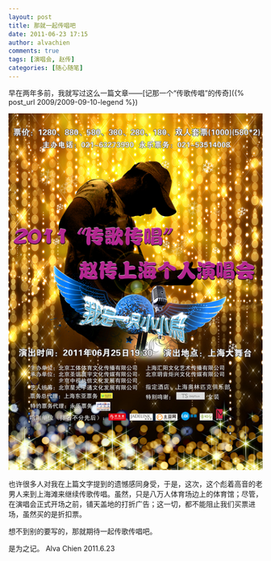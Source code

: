 ```yaml
---
layout: post
title: 那就一起传唱吧
date: 2011-06-23 17:15
author: alvachien
comments: true
tags: [演唱会, 赵传]
categories: [随心随笔]
---
```


早在两年多前，我就写过这么一篇文章——[记那一个“传歌传唱”的传奇]({% post_url 2009/2009-09-10-legend %})


![赵传上海演唱会2011](/assets/uploads/2011/06/Zhaochuan_Shanghai_Live.jpg)


也许很多人对我在上篇文字提到的遗憾感同身受，于是，这次，这个彪着高音的老男人来到上海滩来继续传歌传唱。虽然，只是八万人体育场边上的体育馆；尽管，在演唱会正式开场之前，铺天盖地的打折广告；这一切，都不能阻止我们买票进场，虽然买的是折扣票。


想不到别的要写的，那就期待一起传歌传唱吧。


是为之记。
Alva Chien
2011.6.23
